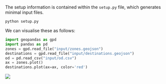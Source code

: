 

The setup information is contained within the `setup.py` file, which
generates minimal input files.

``` {bash}
python setup.py
```

We can visualise these as follows:

``` python
import geopandas as gpd
import pandas as pd
zones = gpd.read_file("input/zones.geojson")
destinations = gpd.read_file("input/destinations.geojson")
od = pd.read_csv("input/od.csv")
ax = zones.plot()
destinations.plot(ax=ax, color='red')
```

![](README_files/figure-commonmark/cell-2-output-1.png)
